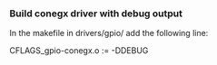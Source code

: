 ### Build conegx driver with debug output

In the makefile in drivers/gpio/ add the following line:

CFLAGS_gpio-conegx.o := -DDEBUG